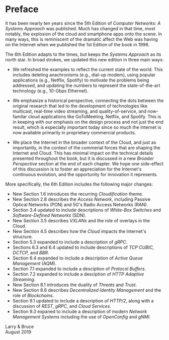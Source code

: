 # Preface

It has been nearly ten years since the 5th Edition of *Computer Networks:
A Systems Approach* was published. Much has changed in that time, most
notably, the explosion of the cloud and smartphone apps onto the scene.
In many ways, this is reminiscent of the dramatic affect the Web was
having on the Internet when we published the 1st Edition of the book
in 1996.

The 6th Edition adapts to the times, but keeps the *Systems Approach*
as its north star. In broad strokes, we updated this new edition in
three main ways:

* We refreshed the examples to reflect the current state of the world.
  This includes deleting anachronisms (e.g., dial-up modem), using
  popular applications (e.g., Netflix, Spotify) to motivate the
  problems being addressed, and updating the numbers to represent the
  state-of-the-art technology (e.g., 10-Gbps Ethernet).
  
* We emphasize a historical perspective, connecting the dots between
  the original research that led to the development of technologies
  like multicast, real-time video streaming, and quality-of-service,
  and now-familar cloud applications like GoToMeeting, Netflix, and
  Spotify. This is in keeping with our emphasis on the design process
  and not just the end result, which is especially important today since
  so much the Internet is now available primarily in proprietary commercial
  products.

* We place the Internet in the broader context of the Cloud, and just as
   importantly, in the context of the commerial forces that are shaping
   the Internet and Cloud. This has minimal impact on the technical
   details presented throughout the book, but it is discussed in a new
   *Broader Perspective* section at the end of each chapter. We hope
   one side-effect of this discussion is to foster an appreciation for
   the Internet's continuous evolution, and the opportunity for
   innovation it represents.

More specifically, the 6th Edition includes the following major changes:

* New Section 1.6 introduces the recurring *Cloudification* theme.
* New Section 2.8 describes the *Access Network*, including Passive
   Optical Networks (PON) and 5G's Radio Access Networks (RAN).
* Section 3.4 updated to include descriptions of *White-Box Switches*
and *Software-Defined Networks* (SDN).
* New Section 3.5 describes *VXLANs* and the role of overlays in the Cloud.
* New Section 4.5 describes how the *Cloud* impacts the Internet's structure.
* Section 5.3 expanded to include a description of *gRPC*.
* Sections 6.3 and 6.4 updated to include descriptions of *TCP CUBIC, DCTCP,*
   and *BBR*.
* Section 6.4 expanded to include a description of *Active Queue Management*
  (AQM).
* Section 7.1 expanded to include a desciption of *Protocol Buffers*.
* Section 7.2 expanded to include a desciption of *HTTP Adaptive Streaming*.
* New Section 8.1 introduces the duality of *Threats* and *Trust*.
* New Section 8.6 describes *Decentralized Identity Management* and the
   role of *Blockchains*.
* Section 9.1 updated to include a description of *HTTP/2*, along with
   a discussion of *REST*, *gRPC*, and *Cloud Services*.
* Section 9.3 expaned to include a description of modern *Network
  Management Systems* including the use of *OpenConfig* and *gNMI*.

Larry & Bruce  
August 2019

